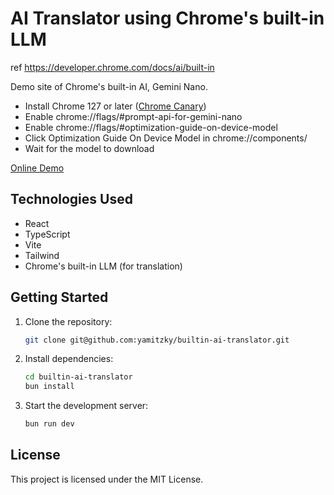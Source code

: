 # AI Translator using Chrome's built-in LLM

ref https://developer.chrome.com/docs/ai/built-in

Demo site of Chrome's built-in AI, Gemini Nano.

- Install Chrome 127 or later ([Chrome Canary](https://www.google.com/chrome/canary/))
- Enable chrome://flags/#prompt-api-for-gemini-nano
- Enable chrome://flags/#optimization-guide-on-device-model
- Click Optimization Guide On Device Model in chrome://components/
- Wait for the model to download

[Online Demo](https://builtin-ai-translator.yamitzky.dev/)

## Technologies Used

- React
- TypeScript
- Vite
- Tailwind
- Chrome's built-in LLM (for translation)

## Getting Started

1. Clone the repository:

   ```bash
   git clone git@github.com:yamitzky/builtin-ai-translator.git
   ```

2. Install dependencies:

   ```bash
   cd builtin-ai-translator
   bun install
   ```

3. Start the development server:

   ```bash
   bun run dev
   ```

## License

This project is licensed under the MIT License.
